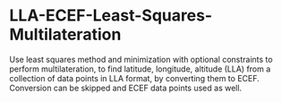 # LLA-ECEF-Least-Squares-Multilateration
Use least squares method and minimization with optional constraints to perform multilateration, to find latitude, longitude, altitude (LLA) from a collection of data points in LLA format, by converting them to ECEF.  Conversion can be skipped and ECEF data points used as well. 
